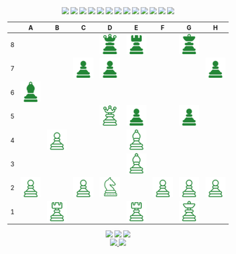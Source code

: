 <div align="center"> 
  <!-- Salesforce -->
  <img src="https://img.shields.io/badge/Salesforce-00A1E0?style=for-the-badge&logo=salesforce&logoColor=white"/> 
  <img src="https://img.shields.io/badge/Apex-0099FF?style=for-the-badge&logo=salesforce&logoColor=white"/> 
  <img src="https://img.shields.io/badge/LWC-0070D2?style=for-the-badge&logo=javascript&logoColor=white"/> 
  <img src="https://img.shields.io/badge/SOQL-00A1E0?style=for-the-badge&logo=database&logoColor=white"/> 

 
  <img src="https://img.shields.io/badge/Java-ED8B00?style=for-the-badge&logo=openjdk&logoColor=white"/> 
  <img src="https://img.shields.io/badge/C%23-68217A?style=for-the-badge&logo=dotnet&logoColor=white"/> 


  <img src="https://img.shields.io/badge/React-20232A?style=for-the-badge&logo=react&logoColor=61DAFB"/> 
  <img src="https://img.shields.io/badge/HTML5-E34F26?style=for-the-badge&logo=html5&logoColor=white"/> 
  <img src="https://img.shields.io/badge/CSS3-1572B6?style=for-the-badge&logo=css3&logoColor=white"/> 
  <img src="https://img.shields.io/badge/JavaScript-F7E01D?style=for-the-badge&logo=javascript&logoColor=black"/> 

 
  <img src="https://img.shields.io/badge/Git-F05032?style=for-the-badge&logo=git&logoColor=white"/> 
  <img src="https://img.shields.io/badge/VSCode-007ACC?style=for-the-badge&logo=visualstudiocode&logoColor=white"/> 
  <img src="https://img.shields.io/badge/Salesforce_CLI-00A1E0?style=for-the-badge&logo=terminal&logoColor=white"/>



<markdown-accessiblity-table data-catalyst=""><table>
<thead>
<tr>
<th></th>
<th>A</th>
<th>B</th>
<th>C</th>
<th>D</th>
<th>E</th>
<th>F</th>
<th>G</th>
<th>H</th>
</tr>
</thead>
<tbody>
<tr>
<td>8</td>
<td><a target="_blank" rel="noopener noreferrer nofollow" href="https://raw.githubusercontent.com/timburgan/timburgan/master/chess_images/blank.png"><img src="https://raw.githubusercontent.com/timburgan/timburgan/master/chess_images/blank.png" alt="" style="max-width: 100%;"></a></td>
<td><a target="_blank" rel="noopener noreferrer nofollow" href="https://raw.githubusercontent.com/timburgan/timburgan/master/chess_images/blank.png"><img src="https://raw.githubusercontent.com/timburgan/timburgan/master/chess_images/blank.png" alt="" style="max-width: 100%;"></a></td>
<td><a target="_blank" rel="noopener noreferrer nofollow" href="https://raw.githubusercontent.com/timburgan/timburgan/master/chess_images/blank.png"><img src="https://raw.githubusercontent.com/timburgan/timburgan/master/chess_images/blank.png" alt="" style="max-width: 100%;"></a></td>
<td><a target="_blank" rel="noopener noreferrer nofollow" href="https://raw.githubusercontent.com/timburgan/timburgan/master/chess_images/q.png"><img src="https://raw.githubusercontent.com/timburgan/timburgan/master/chess_images/q.png" alt="" style="max-width: 100%;"></a></td>
<td><a target="_blank" rel="noopener noreferrer nofollow" href="https://raw.githubusercontent.com/timburgan/timburgan/master/chess_images/r.png"><img src="https://raw.githubusercontent.com/timburgan/timburgan/master/chess_images/r.png" alt="" style="max-width: 100%;"></a></td>
<td><a target="_blank" rel="noopener noreferrer nofollow" href="https://raw.githubusercontent.com/timburgan/timburgan/master/chess_images/blank.png"><img src="https://raw.githubusercontent.com/timburgan/timburgan/master/chess_images/blank.png" alt="" style="max-width: 100%;"></a></td>
<td><a target="_blank" rel="noopener noreferrer nofollow" href="https://raw.githubusercontent.com/timburgan/timburgan/master/chess_images/k.png"><img src="https://raw.githubusercontent.com/timburgan/timburgan/master/chess_images/k.png" alt="" style="max-width: 100%;"></a></td>
<td><a target="_blank" rel="noopener noreferrer nofollow" href="https://raw.githubusercontent.com/timburgan/timburgan/master/chess_images/blank.png"><img src="https://raw.githubusercontent.com/timburgan/timburgan/master/chess_images/blank.png" alt="" style="max-width: 100%;"></a></td>
</tr>
<tr>
<td>7</td>
<td><a target="_blank" rel="noopener noreferrer nofollow" href="https://raw.githubusercontent.com/timburgan/timburgan/master/chess_images/blank.png"><img src="https://raw.githubusercontent.com/timburgan/timburgan/master/chess_images/blank.png" alt="" style="max-width: 100%;"></a></td>
<td><a target="_blank" rel="noopener noreferrer nofollow" href="https://raw.githubusercontent.com/timburgan/timburgan/master/chess_images/blank.png"><img src="https://raw.githubusercontent.com/timburgan/timburgan/master/chess_images/blank.png" alt="" style="max-width: 100%;"></a></td>
<td><a target="_blank" rel="noopener noreferrer nofollow" href="https://raw.githubusercontent.com/timburgan/timburgan/master/chess_images/p.png"><img src="https://raw.githubusercontent.com/timburgan/timburgan/master/chess_images/p.png" alt="" style="max-width: 100%;"></a></td>
<td><a target="_blank" rel="noopener noreferrer nofollow" href="https://raw.githubusercontent.com/timburgan/timburgan/master/chess_images/p.png"><img src="https://raw.githubusercontent.com/timburgan/timburgan/master/chess_images/p.png" alt="" style="max-width: 100%;"></a></td>
<td><a target="_blank" rel="noopener noreferrer nofollow" href="https://raw.githubusercontent.com/timburgan/timburgan/master/chess_images/blank.png"><img src="https://raw.githubusercontent.com/timburgan/timburgan/master/chess_images/blank.png" alt="" style="max-width: 100%;"></a></td>
<td><a target="_blank" rel="noopener noreferrer nofollow" href="https://raw.githubusercontent.com/timburgan/timburgan/master/chess_images/blank.png"><img src="https://raw.githubusercontent.com/timburgan/timburgan/master/chess_images/blank.png" alt="" style="max-width: 100%;"></a></td>
<td><a target="_blank" rel="noopener noreferrer nofollow" href="https://raw.githubusercontent.com/timburgan/timburgan/master/chess_images/blank.png"><img src="https://raw.githubusercontent.com/timburgan/timburgan/master/chess_images/blank.png" alt="" style="max-width: 100%;"></a></td>
<td><a target="_blank" rel="noopener noreferrer nofollow" href="https://raw.githubusercontent.com/timburgan/timburgan/master/chess_images/p.png"><img src="https://raw.githubusercontent.com/timburgan/timburgan/master/chess_images/p.png" alt="" style="max-width: 100%;"></a></td>
</tr>
<tr>
<td>6</td>
<td><a target="_blank" rel="noopener noreferrer nofollow" href="https://raw.githubusercontent.com/timburgan/timburgan/master/chess_images/b.png"><img src="https://raw.githubusercontent.com/timburgan/timburgan/master/chess_images/b.png" alt="" style="max-width: 100%;"></a></td>
<td><a target="_blank" rel="noopener noreferrer nofollow" href="https://raw.githubusercontent.com/timburgan/timburgan/master/chess_images/blank.png"><img src="https://raw.githubusercontent.com/timburgan/timburgan/master/chess_images/blank.png" alt="" style="max-width: 100%;"></a></td>
<td><a target="_blank" rel="noopener noreferrer nofollow" href="https://raw.githubusercontent.com/timburgan/timburgan/master/chess_images/blank.png"><img src="https://raw.githubusercontent.com/timburgan/timburgan/master/chess_images/blank.png" alt="" style="max-width: 100%;"></a></td>
<td><a target="_blank" rel="noopener noreferrer nofollow" href="https://raw.githubusercontent.com/timburgan/timburgan/master/chess_images/blank.png"><img src="https://raw.githubusercontent.com/timburgan/timburgan/master/chess_images/blank.png" alt="" style="max-width: 100%;"></a></td>
<td><a target="_blank" rel="noopener noreferrer nofollow" href="https://raw.githubusercontent.com/timburgan/timburgan/master/chess_images/blank.png"><img src="https://raw.githubusercontent.com/timburgan/timburgan/master/chess_images/blank.png" alt="" style="max-width: 100%;"></a></td>
<td><a target="_blank" rel="noopener noreferrer nofollow" href="https://raw.githubusercontent.com/timburgan/timburgan/master/chess_images/blank.png"><img src="https://raw.githubusercontent.com/timburgan/timburgan/master/chess_images/blank.png" alt="" style="max-width: 100%;"></a></td>
<td><a target="_blank" rel="noopener noreferrer nofollow" href="https://raw.githubusercontent.com/timburgan/timburgan/master/chess_images/blank.png"><img src="https://raw.githubusercontent.com/timburgan/timburgan/master/chess_images/blank.png" alt="" style="max-width: 100%;"></a></td>
<td><a target="_blank" rel="noopener noreferrer nofollow" href="https://raw.githubusercontent.com/timburgan/timburgan/master/chess_images/blank.png"><img src="https://raw.githubusercontent.com/timburgan/timburgan/master/chess_images/blank.png" alt="" style="max-width: 100%;"></a></td>
</tr>
<tr>
<td>5</td>
<td><a target="_blank" rel="noopener noreferrer nofollow" href="https://raw.githubusercontent.com/timburgan/timburgan/master/chess_images/blank.png"><img src="https://raw.githubusercontent.com/timburgan/timburgan/master/chess_images/blank.png" alt="" style="max-width: 100%;"></a></td>
<td><a target="_blank" rel="noopener noreferrer nofollow" href="https://raw.githubusercontent.com/timburgan/timburgan/master/chess_images/blank.png"><img src="https://raw.githubusercontent.com/timburgan/timburgan/master/chess_images/blank.png" alt="" style="max-width: 100%;"></a></td>
<td><a target="_blank" rel="noopener noreferrer nofollow" href="https://raw.githubusercontent.com/timburgan/timburgan/master/chess_images/blank.png"><img src="https://raw.githubusercontent.com/timburgan/timburgan/master/chess_images/blank.png" alt="" style="max-width: 100%;"></a></td>
<td><a target="_blank" rel="noopener noreferrer nofollow" href="https://raw.githubusercontent.com/timburgan/timburgan/master/chess_images/Q.png"><img src="https://raw.githubusercontent.com/timburgan/timburgan/master/chess_images/Q.png" alt="" style="max-width: 100%;"></a></td>
<td><a target="_blank" rel="noopener noreferrer nofollow" href="https://raw.githubusercontent.com/timburgan/timburgan/master/chess_images/p.png"><img src="https://raw.githubusercontent.com/timburgan/timburgan/master/chess_images/p.png" alt="" style="max-width: 100%;"></a></td>
<td><a target="_blank" rel="noopener noreferrer nofollow" href="https://raw.githubusercontent.com/timburgan/timburgan/master/chess_images/blank.png"><img src="https://raw.githubusercontent.com/timburgan/timburgan/master/chess_images/blank.png" alt="" style="max-width: 100%;"></a></td>
<td><a target="_blank" rel="noopener noreferrer nofollow" href="https://raw.githubusercontent.com/timburgan/timburgan/master/chess_images/p.png"><img src="https://raw.githubusercontent.com/timburgan/timburgan/master/chess_images/p.png" alt="" style="max-width: 100%;"></a></td>
<td><a target="_blank" rel="noopener noreferrer nofollow" href="https://raw.githubusercontent.com/timburgan/timburgan/master/chess_images/blank.png"><img src="https://raw.githubusercontent.com/timburgan/timburgan/master/chess_images/blank.png" alt="" style="max-width: 100%;"></a></td>
</tr>
<tr>
<td>4</td>
<td><a target="_blank" rel="noopener noreferrer nofollow" href="https://raw.githubusercontent.com/timburgan/timburgan/master/chess_images/blank.png"><img src="https://raw.githubusercontent.com/timburgan/timburgan/master/chess_images/blank.png" alt="" style="max-width: 100%;"></a></td>
<td><a target="_blank" rel="noopener noreferrer nofollow" href="https://raw.githubusercontent.com/timburgan/timburgan/master/chess_images/P.png"><img src="https://raw.githubusercontent.com/timburgan/timburgan/master/chess_images/P.png" alt="" style="max-width: 100%;"></a></td>
<td><a target="_blank" rel="noopener noreferrer nofollow" href="https://raw.githubusercontent.com/timburgan/timburgan/master/chess_images/blank.png"><img src="https://raw.githubusercontent.com/timburgan/timburgan/master/chess_images/blank.png" alt="" style="max-width: 100%;"></a></td>
<td><a target="_blank" rel="noopener noreferrer nofollow" href="https://raw.githubusercontent.com/timburgan/timburgan/master/chess_images/blank.png"><img src="https://raw.githubusercontent.com/timburgan/timburgan/master/chess_images/blank.png" alt="" style="max-width: 100%;"></a></td>
<td><a target="_blank" rel="noopener noreferrer nofollow" href="https://raw.githubusercontent.com/timburgan/timburgan/master/chess_images/B.png"><img src="https://raw.githubusercontent.com/timburgan/timburgan/master/chess_images/B.png" alt="" style="max-width: 100%;"></a></td>
<td><a target="_blank" rel="noopener noreferrer nofollow" href="https://raw.githubusercontent.com/timburgan/timburgan/master/chess_images/blank.png"><img src="https://raw.githubusercontent.com/timburgan/timburgan/master/chess_images/blank.png" alt="" style="max-width: 100%;"></a></td>
<td><a target="_blank" rel="noopener noreferrer nofollow" href="https://raw.githubusercontent.com/timburgan/timburgan/master/chess_images/blank.png"><img src="https://raw.githubusercontent.com/timburgan/timburgan/master/chess_images/blank.png" alt="" style="max-width: 100%;"></a></td>
<td><a target="_blank" rel="noopener noreferrer nofollow" href="https://raw.githubusercontent.com/timburgan/timburgan/master/chess_images/blank.png"><img src="https://raw.githubusercontent.com/timburgan/timburgan/master/chess_images/blank.png" alt="" style="max-width: 100%;"></a></td>
</tr>
<tr>
<td>3</td>
<td><a target="_blank" rel="noopener noreferrer nofollow" href="https://raw.githubusercontent.com/timburgan/timburgan/master/chess_images/blank.png"><img src="https://raw.githubusercontent.com/timburgan/timburgan/master/chess_images/blank.png" alt="" style="max-width: 100%;"></a></td>
<td><a target="_blank" rel="noopener noreferrer nofollow" href="https://raw.githubusercontent.com/timburgan/timburgan/master/chess_images/blank.png"><img src="https://raw.githubusercontent.com/timburgan/timburgan/master/chess_images/blank.png" alt="" style="max-width: 100%;"></a></td>
<td><a target="_blank" rel="noopener noreferrer nofollow" href="https://raw.githubusercontent.com/timburgan/timburgan/master/chess_images/blank.png"><img src="https://raw.githubusercontent.com/timburgan/timburgan/master/chess_images/blank.png" alt="" style="max-width: 100%;"></a></td>
<td><a target="_blank" rel="noopener noreferrer nofollow" href="https://raw.githubusercontent.com/timburgan/timburgan/master/chess_images/blank.png"><img src="https://raw.githubusercontent.com/timburgan/timburgan/master/chess_images/blank.png" alt="" style="max-width: 100%;"></a></td>
<td><a target="_blank" rel="noopener noreferrer nofollow" href="https://raw.githubusercontent.com/timburgan/timburgan/master/chess_images/B.png"><img src="https://raw.githubusercontent.com/timburgan/timburgan/master/chess_images/B.png" alt="" style="max-width: 100%;"></a></td>
<td><a target="_blank" rel="noopener noreferrer nofollow" href="https://raw.githubusercontent.com/timburgan/timburgan/master/chess_images/blank.png"><img src="https://raw.githubusercontent.com/timburgan/timburgan/master/chess_images/blank.png" alt="" style="max-width: 100%;"></a></td>
<td><a target="_blank" rel="noopener noreferrer nofollow" href="https://raw.githubusercontent.com/timburgan/timburgan/master/chess_images/blank.png"><img src="https://raw.githubusercontent.com/timburgan/timburgan/master/chess_images/blank.png" alt="" style="max-width: 100%;"></a></td>
<td><a target="_blank" rel="noopener noreferrer nofollow" href="https://raw.githubusercontent.com/timburgan/timburgan/master/chess_images/blank.png"><img src="https://raw.githubusercontent.com/timburgan/timburgan/master/chess_images/blank.png" alt="" style="max-width: 100%;"></a></td>
</tr>
<tr>
<td>2</td>
<td><a target="_blank" rel="noopener noreferrer nofollow" href="https://raw.githubusercontent.com/timburgan/timburgan/master/chess_images/P.png"><img src="https://raw.githubusercontent.com/timburgan/timburgan/master/chess_images/P.png" alt="" style="max-width: 100%;"></a></td>
<td><a target="_blank" rel="noopener noreferrer nofollow" href="https://raw.githubusercontent.com/timburgan/timburgan/master/chess_images/blank.png"><img src="https://raw.githubusercontent.com/timburgan/timburgan/master/chess_images/blank.png" alt="" style="max-width: 100%;"></a></td>
<td><a target="_blank" rel="noopener noreferrer nofollow" href="https://raw.githubusercontent.com/timburgan/timburgan/master/chess_images/P.png"><img src="https://raw.githubusercontent.com/timburgan/timburgan/master/chess_images/P.png" alt="" style="max-width: 100%;"></a></td>
<td><a target="_blank" rel="noopener noreferrer nofollow" href="https://raw.githubusercontent.com/timburgan/timburgan/master/chess_images/N.png"><img src="https://raw.githubusercontent.com/timburgan/timburgan/master/chess_images/N.png" alt="" style="max-width: 100%;"></a></td>
<td><a target="_blank" rel="noopener noreferrer nofollow" href="https://raw.githubusercontent.com/timburgan/timburgan/master/chess_images/blank.png"><img src="https://raw.githubusercontent.com/timburgan/timburgan/master/chess_images/blank.png" alt="" style="max-width: 100%;"></a></td>
<td><a target="_blank" rel="noopener noreferrer nofollow" href="https://raw.githubusercontent.com/timburgan/timburgan/master/chess_images/P.png"><img src="https://raw.githubusercontent.com/timburgan/timburgan/master/chess_images/P.png" alt="" style="max-width: 100%;"></a></td>
<td><a target="_blank" rel="noopener noreferrer nofollow" href="https://raw.githubusercontent.com/timburgan/timburgan/master/chess_images/P.png"><img src="https://raw.githubusercontent.com/timburgan/timburgan/master/chess_images/P.png" alt="" style="max-width: 100%;"></a></td>
<td><a target="_blank" rel="noopener noreferrer nofollow" href="https://raw.githubusercontent.com/timburgan/timburgan/master/chess_images/P.png"><img src="https://raw.githubusercontent.com/timburgan/timburgan/master/chess_images/P.png" alt="" style="max-width: 100%;"></a></td>
</tr>
<tr>
<td>1</td>
<td><a target="_blank" rel="noopener noreferrer nofollow" href="https://raw.githubusercontent.com/timburgan/timburgan/master/chess_images/blank.png"><img src="https://raw.githubusercontent.com/timburgan/timburgan/master/chess_images/blank.png" alt="" style="max-width: 100%;"></a></td>
<td><a target="_blank" rel="noopener noreferrer nofollow" href="https://raw.githubusercontent.com/timburgan/timburgan/master/chess_images/R.png"><img src="https://raw.githubusercontent.com/timburgan/timburgan/master/chess_images/R.png" alt="" style="max-width: 100%;"></a></td>
<td><a target="_blank" rel="noopener noreferrer nofollow" href="https://raw.githubusercontent.com/timburgan/timburgan/master/chess_images/blank.png"><img src="https://raw.githubusercontent.com/timburgan/timburgan/master/chess_images/blank.png" alt="" style="max-width: 100%;"></a></td>
<td><a target="_blank" rel="noopener noreferrer nofollow" href="https://raw.githubusercontent.com/timburgan/timburgan/master/chess_images/blank.png"><img src="https://raw.githubusercontent.com/timburgan/timburgan/master/chess_images/blank.png" alt="" style="max-width: 100%;"></a></td>
<td><a target="_blank" rel="noopener noreferrer nofollow" href="https://raw.githubusercontent.com/timburgan/timburgan/master/chess_images/R.png"><img src="https://raw.githubusercontent.com/timburgan/timburgan/master/chess_images/R.png" alt="" style="max-width: 100%;"></a></td>
<td><a target="_blank" rel="noopener noreferrer nofollow" href="https://raw.githubusercontent.com/timburgan/timburgan/master/chess_images/blank.png"><img src="https://raw.githubusercontent.com/timburgan/timburgan/master/chess_images/blank.png" alt="" style="max-width: 100%;"></a></td>
<td><a target="_blank" rel="noopener noreferrer nofollow" href="https://raw.githubusercontent.com/timburgan/timburgan/master/chess_images/K.png"><img src="https://raw.githubusercontent.com/timburgan/timburgan/master/chess_images/K.png" alt="" style="max-width: 100%;"></a></td>
<td><a target="_blank" rel="noopener noreferrer nofollow" href="https://raw.githubusercontent.com/timburgan/timburgan/master/chess_images/blank.png"><img src="https://raw.githubusercontent.com/timburgan/timburgan/master/chess_images/blank.png" alt="" style="max-width: 100%;"></a></td>
</tr>
</tbody>
</table></markdown-accessiblity-table>
<div align="center">
  <!-- GitHub stats in one row -->
  <img src="https://github-readme-stats.vercel.app/api?username=Alexhnz31&show_icons=true&theme=tokyonight" height="150"/>
  <img src="https://github-readme-stats.vercel.app/api/top-langs/?username=Alexhnz31&layout=compact&theme=tokyonight" height="150"/>
  <img src="https://streak-stats.demolab.com?user=Alexhnz31&theme=tokyonight&hide_border=true" height="150"/>
</div>

<div id="badges" align="center"> 
  <a href="https://www.linkedin.com/in/ваш-профиль"> 
    <img src="https://img.shields.io/badge/LinkedIn-0A66C2?style=for-the-badge&logo=linkedin&logoColor=white"/> 
  </a> 
  <a href="https://t.me/ваш-telegram"> 
    <img src="https://img.shields.io/badge/Telegram-0088cc?style=for-the-badge&logo=telegram&logoColor=white"/> 
  </a> 
</div>
</div>

